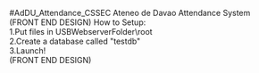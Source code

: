 #AdDU_Attendance_CSSEC
Ateneo de Davao Attendance System </br>
(FRONT END DESIGN)
How to Setup: </br>
1.Put files in USBWebserverFolder\root </br>
2.Create a database called "testdb" </br>
3.Launch! </br>
(FRONT END DESIGN)
